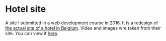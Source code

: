 # Hotel site

A site I submitted in a web development course in 2016. It is a redesign of [the actual
site of a hotel in Belgium](https://vintagehotel.be/). Video and images wre taken from
their site. You can view it [here](https://paschalissk.github.io/vintage-hotel/index.html).
